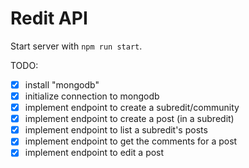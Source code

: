 # Redit API

Start server with `npm run start`.

TODO:

- [x] install "mongodb"
- [x] initialize connection to mongodb
- [x] implement endpoint to create a subredit/community
- [x] implement endpoint to create a post (in a subredit)
- [x] implement endpoint to list a subredit's posts
- [x] implement endpoint to get the comments for a post
- [x] implement endpoint to edit a post
